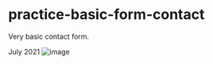 # practice-basic-form-contact

Very basic contact form.

July 2021
![image](https://user-images.githubusercontent.com/72318958/170897325-823f3793-91ad-4ef2-9cd8-2870329cb54c.png)

